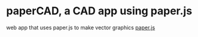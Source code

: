 # paperCAD, a CAD app using paper.js

web app that uses paper.js to make vector graphics
[paper.js](https://paperjs.org)
